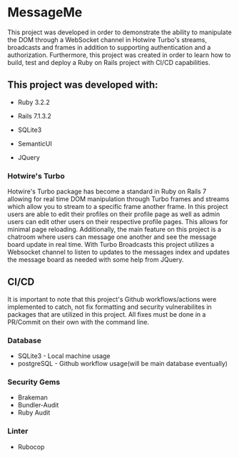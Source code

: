 # MessageMe
This project was developed in order to demonstrate the ability to manipulate the DOM through a WebSocket channel in Hotwire Turbo's streams, broadcasts and frames in addition to supporting authentication and a authorization. Furthermore, this project was created in order to learn how to build, test and deploy a Ruby on Rails project with CI/CD capabilities. 

## This project was developed with:

* Ruby 3.2.2

* Rails 7.1.3.2

* SQLite3

* SemanticUI

* JQuery

### Hotwire's Turbo
Hotwire's Turbo package has become a standard in Ruby on Rails 7 allowing for real time DOM manipulation through Turbo frames and streams which allow you to stream to a specific frame another frame. In this project users are able to edit their profiles on their profile page as well as admin users can edit other users on their respective profile pages. This allows for minimal page reloading. Additionally, the main feature on this project is a chatroom where users can message one another and see the message board update in real time. With Turbo Broadcasts this project utilizes a Websocket channel to listen to updates to the messages index and updates the message board as needed with some help from JQuery. 

## CI/CD
It is important to note that this project's Github workflows/actions were implemented to catch, not fix formatting and security vulnerabilites in packages that are utilized in this project. All fixes must be done in a PR/Commit on their own with the command line.

### Database
* SQLite3 - Local machine usage
* postgreSQL - Github workflow usage(will be main database eventually)


### Security Gems
* Brakeman
* Bundler-Audit
* Ruby Audit


### Linter
* Rubocop
